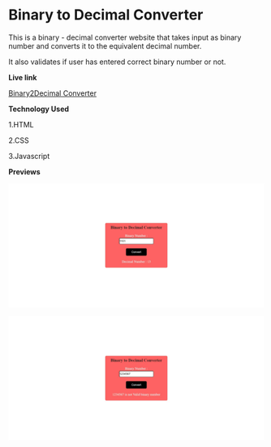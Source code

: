 # Binary to Decimal Converter

This is a binary - decimal converter  website that takes input as binary number and converts it to the equivalent decimal number.

It also validates if user has entered correct binary number or not.


**Live link**

[Binary2Decimal Converter](https://binary-2-decimal-converter.netlify.app/)

**Technology  Used**

1.HTML

2.CSS

3.Javascript



**Previews**



![screenshot1](Screenshots/Web%20capture_5-12-2022_1443_.jpeg)

![screenshot2](Screenshots/Web%20capture_5-12-2022_14426_.jpeg)